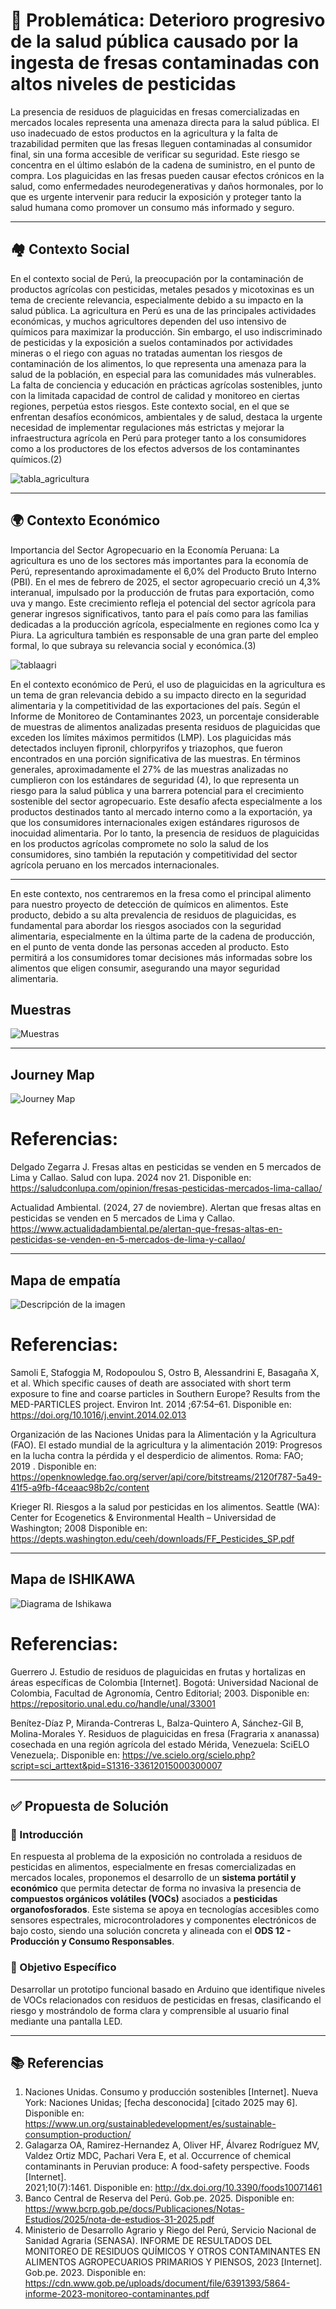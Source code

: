 # 🚨 Problemática: Deterioro progresivo de la salud pública causado por la ingesta de fresas contaminadas con altos niveles de  pesticidas

La presencia de residuos de plaguicidas en fresas comercializadas en mercados locales representa una amenaza directa para la salud pública. El uso inadecuado de estos productos en la agricultura y la falta de trazabilidad permiten que las fresas lleguen contaminadas al consumidor final, sin una forma accesible de verificar su seguridad. Este riesgo se concentra en el último eslabón de la cadena de suministro, en el punto de compra. Los plaguicidas en las fresas pueden causar efectos crónicos en la salud, como enfermedades neurodegenerativas y daños hormonales, por lo que es urgente intervenir para reducir la exposición y proteger tanto la salud humana como promover un consumo más informado y seguro.

---
## 🏘️ Contexto Social

En el contexto social de Perú, la preocupación por la contaminación de productos agrícolas con pesticidas, metales pesados y micotoxinas es un tema de creciente relevancia, especialmente debido a su impacto en la salud pública. La agricultura en Perú es una de las principales actividades económicas, y muchos agricultores dependen del uso intensivo de químicos para maximizar la producción. Sin embargo, el uso indiscriminado de pesticidas y la exposición a suelos contaminados por actividades mineras o el riego con aguas no tratadas aumentan los riesgos de contaminación de los alimentos, lo que representa una amenaza para la salud de la población, en especial para las comunidades más vulnerables. La falta de conciencia y educación en prácticas agrícolas sostenibles, junto con la limitada capacidad de control de calidad y monitoreo en ciertas regiones, perpetúa estos riesgos. Este contexto social, en el que se enfrentan desafíos económicos, ambientales y de salud, destaca la urgente necesidad de implementar regulaciones más estrictas y mejorar la infraestructura agrícola en Perú para proteger tanto a los consumidores como a los productores de los efectos adversos de los contaminantes químicos.(2)

![tabla_agricultura](../imagenes/readme-def-problema/contextosocial.jpeg)

---

## 🌍 Contexto Económico

Importancia del Sector Agropecuario en la Economía Peruana:
La agricultura es uno de los sectores más importantes para la economía de Perú, representando aproximadamente el 6,0% del Producto Bruto Interno (PBI). En el mes de febrero de 2025, el sector agropecuario creció un 4,3% interanual, impulsado por la producción de frutas para exportación, como uva y mango. Este crecimiento refleja el potencial del sector agrícola para generar ingresos significativos, tanto para el país como para las familias dedicadas a la producción agrícola, especialmente en regiones como Ica y Piura. La agricultura también es responsable de una gran parte del empleo formal, lo que subraya su relevancia social y económica.(3)

![tablaagri](../imagenes/readme-def-problema/tabla_agricultura.jpeg)

En el contexto económico de Perú, el uso de plaguicidas en la agricultura es un tema de gran relevancia debido a su impacto directo en la seguridad alimentaria y la competitividad de las exportaciones del país. Según el Informe de Monitoreo de Contaminantes 2023, un porcentaje considerable de muestras de alimentos analizadas presenta residuos de plaguicidas que exceden los límites máximos permitidos (LMP). Los plaguicidas más detectados incluyen fipronil, chlorpyrifos y triazophos, que fueron encontrados en una porción significativa de las muestras. En términos generales, aproximadamente el 27% de las muestras analizadas no cumplieron con los estándares de seguridad (4), lo que representa un riesgo para la salud pública y una barrera potencial para el crecimiento sostenible del sector agropecuario. Este desafío afecta especialmente a los productos destinados tanto al mercado interno como a la exportación, ya que los consumidores internacionales exigen estándares rigurosos de inocuidad alimentaria. Por lo tanto, la presencia de residuos de plaguicidas en los productos agrícolas compromete no solo la salud de los consumidores, sino también la reputación y competitividad del sector agrícola peruano en los mercados internacionales.

---

En este contexto, nos centraremos en la fresa como el principal alimento para nuestro proyecto de detección de químicos en alimentos. Este producto, debido a su alta prevalencia de residuos de plaguicidas, es fundamental para abordar los riesgos asociados con la seguridad alimentaria, especialmente en la última parte de la cadena de producción, en el punto de venta donde las personas acceden al producto. Esto permitirá a los consumidores tomar decisiones más informadas sobre los alimentos que eligen consumir, asegurando una mayor seguridad alimentaria.



## Muestras  
![Muestras](../imagenes/readme-def-problema/Muestras.jpg)

---
## Journey Map  
![Journey Map](../imagenes/readme-def-problema/JourneyMap.jpg)
# Referencias:
Delgado Zegarra J. Fresas altas en pesticidas se venden en 5 mercados de Lima y Callao. Salud con lupa. 2024 nov 21. Disponible en: https://saludconlupa.com/opinion/fresas-pesticidas-mercados-lima-callao/

Actualidad Ambiental. (2024, 27 de noviembre). Alertan que fresas altas en pesticidas se venden en 5 mercados de Lima y Callao. https://www.actualidadambiental.pe/alertan-que-fresas-altas-en-pesticidas-se-venden-en-5-mercados-de-lima-y-callao/ 

---
## Mapa de empatía  
![Descripción de la imagen](../imagenes/readme-def-problema/Empatia1.png)
# Referencias:
Samoli E, Stafoggia M, Rodopoulou S, Ostro B, Alessandrini E, Basagaña X, et al. Which specific causes of death are associated with short term exposure to fine and coarse particles in Southern Europe? Results from the MED-PARTICLES project. Environ Int. 2014 ;67:54–61. Disponible en: https://doi.org/10.1016/j.envint.2014.02.013

Organización de las Naciones Unidas para la Alimentación y la Agricultura (FAO). El estado mundial de la agricultura y la alimentación 2019: Progresos en la lucha contra la pérdida y el desperdicio de alimentos. Roma: FAO; 2019 . Disponible en: https://openknowledge.fao.org/server/api/core/bitstreams/2120f787-5a49-41f5-a9fb-f4ceaac98b2c/content

Krieger RI. Riesgos a la salud por pesticidas en los alimentos. Seattle (WA): Center for Ecogenetics & Environmental Health – Universidad de Washington; 2008  Disponible en: https://depts.washington.edu/ceeh/downloads/FF_Pesticides_SP.pdf


---
## Mapa de ISHIKAWA 
![Diagrama de Ishikawa](../imagenes/readme-def-problema/ishikawa.jpg)

# Referencias:
Guerrero J. Estudio de residuos de plaguicidas en frutas y hortalizas en áreas específicas de Colombia [Internet]. Bogotá: Universidad Nacional de Colombia, Facultad de Agronomía, Centro Editorial; 2003. Disponible en: https://repositorio.unal.edu.co/handle/unal/33001

Benítez-Díaz P, Miranda-Contreras L, Balza-Quintero A, Sánchez-Gil B, Molina-Morales Y. Residuos de plaguicidas en fresa (Fragraria x ananassa) cosechada en una región agrícola del estado Mérida, Venezuela: SciELO Venezuela;. Disponible en: https://ve.scielo.org/scielo.php?script=sci_arttext&pid=S1316-33612015000300007


---

## ✅ Propuesta de Solución

### 🧠 Introducción
En respuesta al problema de la exposición no controlada a residuos de pesticidas en alimentos, especialmente en fresas comercializadas en mercados locales, proponemos el desarrollo de un **sistema portátil y económico** que permita detectar de forma no invasiva la presencia de **compuestos orgánicos volátiles (VOCs)** asociados a **pesticidas organofosforados**. Este sistema se apoya en tecnologías accesibles como sensores espectrales, microcontroladores y componentes electrónicos de bajo costo, siendo una solución concreta y alineada con el **ODS 12 - Producción y Consumo Responsables**.



### 🎯 Objetivo Específico
Desarrollar un prototipo funcional basado en Arduino que identifique niveles de VOCs relacionados con residuos de pesticidas en fresas, clasificando el riesgo y mostrándolo de forma clara y comprensible al usuario final mediante una pantalla LED.

---
## 📚 Referencias 

1. Naciones Unidas. Consumo y producción sostenibles [Internet]. Nueva York: Naciones Unidas; [fecha desconocida] [citado 2025 may 6].
    Disponible en: https://www.un.org/sustainabledevelopment/es/sustainable-consumption-production/
2. Galagarza OA, Ramirez-Hernandez A, Oliver HF, Álvarez Rodríguez MV, Valdez Ortiz MDC, Pachari Vera E, et al. Occurrence of chemical contaminants in Peruvian produce: A food-safety perspective. Foods [Internet].   
   2021;10(7):1461. Disponible en: http://dx.doi.org/10.3390/foods10071461
3. Banco Central de Reserva del Perú. Gob.pe. 2025. Disponible en: https://www.bcrp.gob.pe/docs/Publicaciones/Notas-Estudios/2025/nota-de-estudios-31-2025.pdf 
4. Ministerio de Desarrollo Agrario y Riego del Perú, Servicio Nacional de Sanidad Agraria (SENASA). INFORME DE RESULTADOS DEL MONITOREO DE RESIDUOS QUÍMICOS Y OTROS CONTAMINANTES EN ALIMENTOS AGROPECUARIOS PRIMARIOS Y 
   PIENSOS, 2023 [Internet]. Gob.pe. 2023. Disponible en: https://cdn.www.gob.pe/uploads/document/file/6391393/5864-informe-2023-monitoreo-contaminantes.pdf
   

